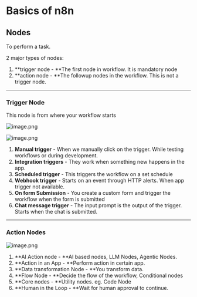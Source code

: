 # Basics of n8n

## Nodes
To perform a task.



2 major types of nodes:

1. **trigger node - **The first node in workflow. It is mandatory node
2. **action node - **The followup nodes in the workflow. This is not a trigger node.


---

### Trigger Node
This node is from where your workflow starts



![image.png](https://eraser.imgix.net/workspaces/fgq5DbDNQLz2BKDWSKTx/0yDRqZMpHlMykPfk32FEwhZnFFC3/osedWoH2d0pNge5L5IP7G.png?ixlib=js-3.7.0 "image.png")

![image.png](https://eraser.imgix.net/workspaces/fgq5DbDNQLz2BKDWSKTx/0yDRqZMpHlMykPfk32FEwhZnFFC3/kIvM-QsHiII1uGrgWlbjX.png?ixlib=js-3.7.0 "image.png")



1. **Manual trigger** - When we manually click on the trigger. While testing workflows or during development.
2. **Integration triggers** - They work when something new happens in the app.
3. **Scheduled trigger** - This triggers the workflow on a set schedule
4. **Webhook trigger** - Starts on an event through HTTP alerts. When app trigger not available.
5. **On form Submission** - You create a custom form and trigger the workflow when the form is submitted
6. **Chat message trigger** - The input prompt is the output of the trigger. Starts when the chat is submitted.


---

### Action Nodes


![image.png](https://eraser.imgix.net/workspaces/fgq5DbDNQLz2BKDWSKTx/0yDRqZMpHlMykPfk32FEwhZnFFC3/huCV3Q_6YIoFKDvC3oLxT.png?ixlib=js-3.7.0 "image.png")



1. **AI Action node - **AI based nodes, LLM Nodes, Agentic Nodes.
2. **Action in an App - **Perform action in certain app.
3. **Data transformation Node - **You transform data.
4. **Flow Node - **Decide the flow of the workflow, Conditional nodes
5. **Core nodes - **Utility nodes. eg. Code Node
6. **Human in the Loop - **Wait for human approval to continue.


